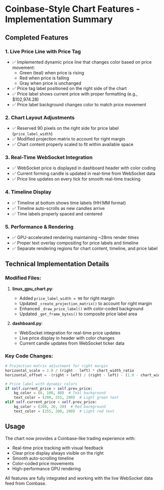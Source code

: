 # Coinbase-Style Chart Features - Implementation Summary

## Completed Features

### 1. Live Price Line with Price Tag
- ✅ Implemented dynamic price line that changes color based on price movement:
  - Green (teal) when price is rising
  - Red when price is falling  
  - Gray when price is unchanged
- ✅ Price tag label positioned on the right side of the chart
- ✅ Price label shows current price with proper formatting (e.g., $102,974.28)
- ✅ Price label background changes color to match price movement

### 2. Chart Layout Adjustments
- ✅ Reserved 90 pixels on the right side for price label (`price_label_width`)
- ✅ Modified projection matrix to account for right margin
- ✅ Chart content properly scaled to fit within available space

### 3. Real-Time WebSocket Integration
- ✅ WebSocket price is displayed in dashboard header with color coding
- ✅ Current forming candle is updated in real-time from WebSocket data
- ✅ Price line updates on every tick for smooth real-time tracking

### 4. Timeline Display
- ✅ Timeline at bottom shows time labels (HH:MM format)
- ✅ Timeline auto-scrolls as new candles arrive
- ✅ Time labels properly spaced and centered

### 5. Performance & Rendering
- ✅ GPU-accelerated rendering maintaining ~28ms render times
- ✅ Proper text overlay compositing for price labels and timeline
- ✅ Separate rendering regions for chart content, timeline, and price label

## Technical Implementation Details

### Modified Files:
1. **linux_gpu_chart.py**:
   - Added `price_label_width = 90` for right margin
   - Updated `_create_projection_matrix()` to account for right margin
   - Enhanced `_draw_price_label()` with color-coded background
   - Updated `_get_frame_bytes()` to composite price label area

2. **dashboard.py**:
   - WebSocket integration for real-time price updates
   - Live price display in header with color changes
   - Current candle updates from WebSocket ticker data

### Key Code Changes:

```python
# Projection matrix adjustment for right margin
horizontal_scale = 2.0 / (right - left) * chart_width_ratio
horizontal_offset = -(right + left) / (right - left) - (1.0 - chart_width_ratio)

# Price label with dynamic colors
if self.current_price > self.prev_price:
    bg_color = (0, 100, 80)  # Teal background
    text_color = (200, 255, 200)  # Light green text
elif self.current_price < self.prev_price:
    bg_color = (100, 20, 20)  # Red background
    text_color = (255, 200, 200)  # Light red text
```

## Usage
The chart now provides a Coinbase-like trading experience with:
- Real-time price tracking with visual feedback
- Clear price display always visible on the right
- Smooth auto-scrolling timeline
- Color-coded price movements
- High-performance GPU rendering

All features are fully integrated and working with the live WebSocket data feed from Coinbase.